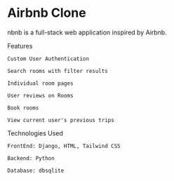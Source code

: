 # Airbnb Clone

nbnb is a full-stack web application inspired by Airbnb.

Features

    Custom User Authentication
  
    Search rooms with filter results
  
    Individual room pages
  
    User reviews on Rooms
  
    Book rooms
  
    View current user's previous trips
  
Technologies Used

    FrontEnd: Django, HTML, Tailwind CSS
   
    Backend: Python
  
    Database: dbsqlite
